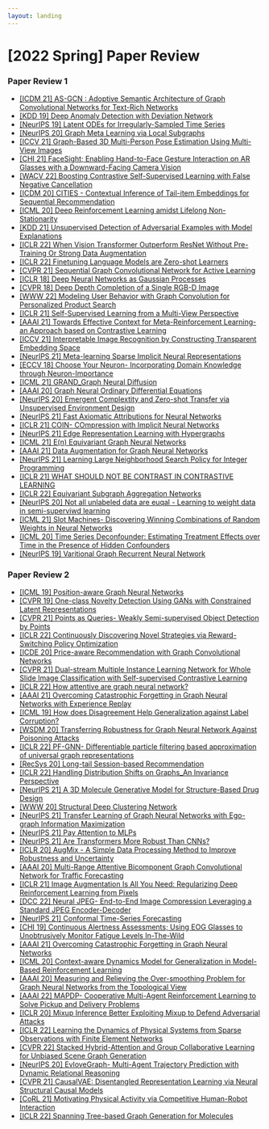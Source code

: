 ```yaml
---
layout: landing
---
```


# \[2022 Spring] Paper Review

### Paper Review 1

* [\[ICDM 21\] AS-GCN : Adoptive Semantic Architecture of Graph Convolutional Networks for Text-Rich Networks](../2022-spring/ICDM-2021-ASGCN.md)
* [\[KDD 19\] Deep Anomaly Detection with Deviation Network](../2022-spring/SIGKDD-2019-DevNet.md)
* [\[NeurIPS 19\] Latent ODEs for Irregularly-Sampled Time Series](../2022-spring/NeurIPS-2020-LatentODE.md)
* [\[NeurIPS 20\] Graph Meta Learning via Local Subgraphs](../2022-spring/NeurIPS-2020-G-Meta.md)
* [\[ICCV 21\] Graph-Based 3D Multi-Person Pose Estimation Using Multi-View Images](../2022-spring/iccv-2021-graph-based-3d-multi-person-pose-estimation-using-multi-view-images.md)
* [\[CHI 21\] FaceSight; Enabling Hand-to-Face Gesture Interaction on AR Glasses with a Downward-Facing Camera Vision](../2022-spring/chi-2021-facesight.md)
* [\[WACV 22\] Boosting Contrastive Self-Supervised Learning with False Negative Cancellation](../2022-spring/WACV-2022-FNC.md)
* [\[ICDM 20\] CITIES - Contextual Inference of Tail-item Embeddings for Sequential Recommendation](../2022-spring/ICDM-2020-Cites.md)
* [\[ICML 20\] Deep Reinforcement Learning amidst Lifelong Non-Stationarity](../2022-spring/LILAC.md)
* [\[KDD 21\] Unsupervised Detection of Adversarial Examples with Model Explanations](../2022-spring/kdd-2021-unsupervised-detection-of-adversarial-examples-with-model-explanations.md)
* [\[ICLR 22\] When Vision Transformer Outperform ResNet Without Pre-Training Or Strong Data Augmentation](../2022-spring/iclr-2022-when\_vision\_transformer\_outperform\_resnets\_without\_pre-training\_or\_strong\_data\_augmentations.md)
* [\[ICLR 22\] Finetuning Language Models are Zero-shot Learners](../2022-spring/iclr-2022-flan.md)
* [\[CVPR 21\] Sequential Graph Convolutional Network for Active Learning](../2022-spring/cvpr-2021-sequential\_graph\_convolutional\_network\_for\_active\_learning.md)
* [\[ICLR 18\] Deep Neural Networks as Gaussian Processes](../2022-spring/ICLR-2018-DNNGP.md)
* [\[CVPR 18\] Deep Depth Completion of a Single RGB-D Image](../2022-spring/\_CVPR\_2018\_RGB-D.md)
* [\[WWW 22\] Modeling User Behavior with Graph Convolution for Personalized Product Search](../2022-spring/www-2022-sbg.md)
* [\[ICLR 21\] Self-Supervised Learning from a Multi-View Perspective](../2022-spring/ICLR21-self-sup-information-theory.md)
* [\[AAAI 21\] Towards Effective Context for Meta-Reinforcement Learning- an Approach based on Contrastive Learning](../2022-spring/aaai-2021-ccm.md)
* [\[ICCV 21\] Interpretable Image Recognition by Constructing Transparent Embedding Space](../2022-spring/ICCV-2021-Interpretable-Image-Recognition-by-Constructing-Transparent-Embedding-Space.md)
* [\[NeurIPS 21\] Meta-learning Sparse Implicit Neural Representations](../2022-spring/neurips-2021-meta-learning-spare-implicit-neural-representations-eng.md)
* [\[ECCV 18\] Choose Your Neuron- Incorporating Domain Knowledge through Neuron-Importance](../2022-spring/ECCV-2018-NIWT.md)
* [\[ICML 21\] GRAND\_Graph Neural Diffusion](../2022-spring/icml-2021-grand.md)
* [\[AAAI 20\] Graph Neural Ordinary Differential Equations](../2022-spring/AAAI-2020-GDE.md)
* [\[NeurIPS 20\] Emergent Complextity and Zero-shot Transfer via Unsupervised Environment Design](../2022-spring/neurips-2020-paired.md)
* [\[NeurIPS 21\] Fast Axiomatic Attributions for Neural Networks](../2022-spring/NeurIPS-2021-XGradient.md)
* [\[ICLR 21\] COIN- COmpression with Implicit Neural Networks](../2022-spring/Reviewpaper\_20214798\_Esmeedehaas.md)
* [\[NeurIPS 21\] Edge Representation Learning with Hypergraphs](../2022-spring/neurlps-2021-hypergraphs\_with\_dht.md)
* [\[ICML 21\] E(n) Equivariant Graph Neural Networks](<../2022-spring/icml-2021-e(n) equivariant graph neural networks.md>)
* [\[AAAI 21\] Data Augmentation for Graph Neural Networks](../2022-spring/aaai-2020-dataaugmentationforgraph.md)
* [\[NeurIPS 21\] Learning Large Neighborhood Search Policy for Integer Programming](../2022-spring/NeurIPS-2021-Learning-Large-Neighborhood-Search-Policy-for-Integer-Programming.md)
* [\[ICLR 21\] WHAT SHOULD NOT BE CONTRAST IN CONTRASTIVE LEARNING](../2022-spring/iclr-2021-what\_should\_not\_be\_contrastive.md)
* [\[ICLR 22\] Equivariant Subgraph Aggregation Networks](../2022-spring/ESAN.md)
* [\[NeurIPS 20\] Not all unlabeled data are euqal - Learning to weight data in semi-superviwd learning](../2022-spring/RobustSSL\_.md)
* [\[ICML 21\] Slot Machines- Discovering Winning Combinations of Random Weights in Neural Networks](../2022-spring/ICML-2021-SlotMachines.md)
* [\[ICML 20\] Time Series Deconfounder: Estimating Treatment Effects over Time in the Presence of Hidden Confounders](../2022-spring/ICML-2020-TimeSeriesDeconfounder.md)
* [\[NeurIPS 19\] Varitional Graph Recurrent Neural Network](../2022-spring/VGRNN.md)

### Paper Review 2

* [\[ICML 19\] Position-aware Graph Neural Networks](../2022-spring/ICML-2019-PGNN.md)
* [\[CVPR 19\] One-class Novelty Detection Using GANs with Constrained Latent Representations](../2022-spring/CVPR-2019-OCGAN.md)
* [\[CVPR 21\] Points as Queries- Weakly Semi-supervised Object Detection by Points](../2022-spring/cvpr-2021-points-as-queries-weakly-semi-supervised-object-detection-by-points.md)
* [\[ICLR 22\] Continuously Discovering Novel Strategies via Reward-Switching Policy Optimization](../2022-spring/iclr-2022-rspo.md)
* [\[ICDE 20\] Price-aware Recommendation with Graph Convolutional Networks](../2022-spring/icde-2020-pup.md)
* [\[CVPR 21\] Dual-stream Multiple Instance Learning Network for Whole Slide Image Classification with Self-supervised Contrastive Learning](../2022-spring/cvpr-2021-dsmil.md)
* [\[ICLR 22\] How attentive are graph neural network?](../2022-spring/ICLR-2022-GATv2.md)
* [\[AAAI 21\] Overcoming Catastrophic Forgetting in Graph Neural Networks with Experience Replay](../2022-spring/aaai-2021-overcoming-catastrophic-forgetting-in-graph-neural-networks-with-experience-replay.md)
* [\[ICML 19\] How does Disagreement Help Generalization against Label Corruption?](../2022-spring/ICML-2019-Coteaching+.md)
* [\[WSDM 20\] Transferring Robustness for Graph Neural Network Against Poisoning Attacks](../2022-spring/WSDM20-PA-GNN.md)
* [\[ICLR 22\] PF-GNN- Differentiable particle filtering based approximation of universal graph representations](../2022-spring/iclr-2022-pfgnn.md)
* [\[RecSys 20\] Long-tail Session-based Recommendation](../2022-spring/Recsys-2020-TailNet.md)
* [\[ICLR 22\] Handling Distribution Shifts on Graphs\_An Invariance Perspective](../2022-spring/iclr-2022-eerm.md)
* [\[NeurIPS 21\] A 3D Molecule Generative Model for Structure-Based Drug Design](../2022-spring/neurips-2021-3d-molecule-generative-model-for-structure-based-drug-design.md)
* [\[WWW 20\] Structural Deep Clustering Network](../2022-spring/WWW-2020-Structural-Deep-Clustering-Network.md)
* [\[NeurIPS 21\] Transfer Learning of Graph Neural Networks with Ego-graph Information Maximization](../2022-spring/NeurIPS-2021-EGI.md)
* [\[NeurIPS 21\] Pay Attention to MLPs](../2022-spring/neurips-2021-pay\_attention\_to\_mlps.md)
* [\[NeurIPS 21\] Are Transformers More Robust Than CNNs?](../2022-spring/neurips-2021-are\_transformers\_more\_robust\_than\_cnns.md)
* [\[ICLR 20\] AugMix - A Simple Data Processing Method to Improve Robustness and Uncertainty](../2022-spring/ICLR-2020-AugMix.md)
* [\[AAAI 20\] Multi-Range Attentive Bicomponent Graph Convolutional Network for Traffic Forecasting](../2022-spring/aaai-2020-multirangeattentivebicomponentgraphconvolutionalnetworkfortrafficforecastig.md)
* [\[ICLR 21\] Image Augmentation Is All You Need: Regularizing Deep Reinforcement Learning from Pixels](../2022-spring/ICLR-2021-ImageAugmentation.md)
* [\[DCC 22\] Neural JPEG- End-to-End Image Compression Leveraging a Standard JPEG Encoder-Decoder](../2022-spring/Reviewpaper2\_20214798\_Esmeedehaas.md)
* [\[NeurIPS 21\] Conformal Time-Series Forecasting](../2022-spring/\[2021NeurIPS]conformal\_time-series\_forecasting.md)
* [\[CHI 19\] Continuous Alertness Assessments; Using EOG Glasses to Unobtrusively Monitor Fatigue Levels In-The-Wild](../2022-spring/chi-2019-caa.md)
* [\[AAAI 21\] Overcoming Catastrophic Forgetting in Graph Neural Networks](../2022-spring/AAAI-2021-Overcoming-Catastrophic-Forgetting-in-Graph-Neural-Networks.md)
* [\[ICML 20\] Context-aware Dynamics Model for Generalization in Model-Based Reinforcement Learning](../2022-spring/CaDM.md)
* [\[AAAI 20\] Measuring and Relieving the Over-smoothing Problem for Graph Neural Networks from the Topological View](../2022-spring/AAAI-2020-MAD.md)
* [\[AAAI 22\] MAPDP- Cooperative Multi-Agent Reinforcement Learning to Solve Pickup and Delivery Problems](../2022-spring/AAAI-MAPDP.md)
* [\[ICLR 20\] Mixup Inference Better Exploiting Mixup to Defend Adversarial Attacks](../2022-spring/ICLR-2020-Mixup-Inference.md)
* [\[ICLR 22\] Learning the Dynamics of Physical Systems from Sparse Observations with Finite Element Networks](../2022-spring/ICLR-2022-finite\_element\_networks.md)
* [\[CVPR 22\] Stacked Hybrid-Attention and Group Collaborative Learning for Unbiased Scene Graph Generation](../2022-spring/cvpr-2022-stack-hybrid-and-group-collaborative.md)
* [\[NeurIPS 20\] EvloveGraph- Multi-Agent Trajectory Prediction with Dynamic Relational Reasoning](../2022-spring/NeurIPS-2020-EvolveGraph.md)
* [\[CVPR 21\] CausalVAE: Disentangled Representation Learning via Neural Structural Causal Models](../2022-spring/CVPR-2021-CausalVAE.md)
* [\[CoRL 21\] Motivating Physical Activity via Competitive Human-Robot Interaction](../2022-spring/corl-2022-Motivating-Physical-Activity-via-Competitive-Human.md)
* [ \[ICLR 22\] Spanning Tree-based Graph Generation for Molecules](../2022-spring/iclr-2022-stgg.md)
